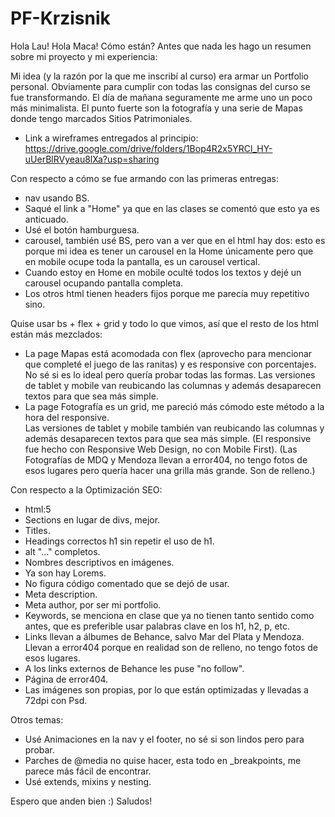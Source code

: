 # PF-Krzisnik

Hola Lau! Hola Maca! Cómo están?
Antes que nada les hago un resumen sobre mi proyecto y mi experiencia:

Mi idea (y la razón por la que me inscribí al curso) era armar un Portfolio personal. Obviamente para cumplir con todas las consignas del curso se fue transformando.
El día de mañana seguramente me arme uno un poco más minimalista. 
El punto fuerte son la fotografía y una serie de Mapas donde tengo marcados Sitios Patrimoniales.

- Link a wireframes entregados al principio: https://drive.google.com/drive/folders/1Bop4R2x5YRCl_HY-uUerBlRVyeau8lXa?usp=sharing

Con respecto a cómo se fue armando con las primeras entregas:

- nav usando BS. 
- Saqué el link a "Home" ya que en las clases se comentó que esto ya es anticuado. 
- Usé el botón hamburguesa.
- carousel, también usé BS, pero van a ver que en el html hay dos: esto es porque mi idea es tener un carousel en la Home únicamente pero que en mobile ocupe toda la pantalla, es un carousel vertical.
- Cuando estoy en Home en mobile oculté todos los textos y dejé un carousel ocupando pantalla completa.
- Los otros html tienen headers fijos porque me parecía muy repetitivo sino.

Quise usar bs + flex + grid y todo lo que vimos, así que el resto de los html están más mezclados:
- La page Mapas está acomodada con flex (aprovecho para mencionar que completé el juego de las ranitas) y es responsive con porcentajes.
No sé si es lo ideal pero quería probar todas las formas.
Las versiones de tablet y mobile van reubicando las columnas y además desaparecen textos para que sea más simple.
- La page Fotografía es un grid, me pareció más cómodo este método a la hora del responsive.  
Las versiones de tablet y mobile también van reubicando las columnas y además desaparecen textos para que sea más simple.
(El responsive fue hecho con Responsive Web Design, no con Mobile First).
(Las Fotografías de MDQ y Mendoza llevan a error404, no tengo fotos de esos lugares pero quería hacer una grilla más grande. Son de relleno.)

Con respecto a la Optimización SEO:
- html:5
- Sections en lugar de divs, mejor.
- Titles.
- Headings correctos h1 sin repetir el uso de h1.
- alt "..." completos.
- Nombres descriptivos en imágenes.
- Ya son hay Lorems.
- No figura código comentado que se dejó de usar.
- Meta description.
- Meta author, por ser mi portfolio.
- Keywords, se menciona en clase que ya no tienen tanto sentido como antes, que es preferible usar palabras clave en los h1, h2, p, etc.
- Links llevan a álbumes de Behance, salvo Mar del Plata y Mendoza. Llevan a error404 porque en realidad son de relleno, no tengo fotos de esos lugares.
- A los links externos de Behance les puse "no follow".
- Página de error404.
- Las imágenes son propias, por lo que están optimizadas y llevadas a 72dpi con Psd.

Otros temas:
- Usé Animaciones en la nav y el footer, no sé si son lindos pero para probar.
- Parches de @media no quise hacer, esta todo en _breakpoints, me parece más fácil de encontrar.
- Usé extends, mixins y nesting.

Espero que anden bien :)
Saludos!
